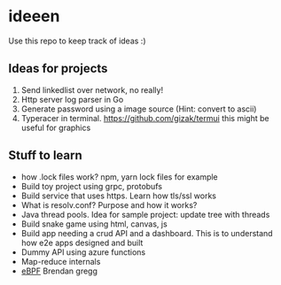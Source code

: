 # ideeen

Use this repo to keep track of ideas :)

## Ideas for projects

1. Send linkedlist over network, no really!
2. Http server log parser in Go
3. Generate password using a image source (Hint: convert to ascii)
4. Typeracer in terminal. https://github.com/gizak/termui this might be useful for graphics

## Stuff to learn

* how .lock files work? npm, yarn lock files for example
* Build toy project using grpc, protobufs
* Build service that uses https. Learn how tls/ssl works
* What is resolv.conf? Purpose and how it works?
* Java thread pools. Idea for sample project: update tree with threads
* Build snake game using html, canvas, js
* Build app needing a crud API and a dashboard. This is to understand how e2e apps designed and built
* Dummy API using azure functions
* Map-reduce internals
* [eBPF](http://www.brendangregg.com/blog/2019-01-01/learn-ebpf-tracing.html) Brendan gregg 
